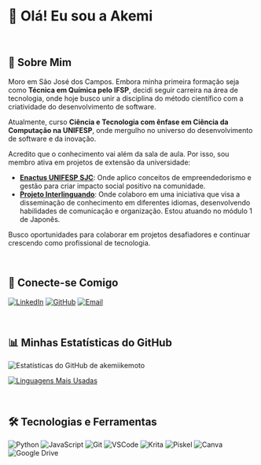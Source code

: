 # 👋 Olá! Eu sou a Akemi

<br>

## 🚀 Sobre Mim

Moro em São José dos Campos. Embora minha primeira formação seja como **Técnica em Química pelo IFSP**, decidi seguir carreira na área de tecnologia, onde hoje busco unir a disciplina do método científico com a criatividade do desenvolvimento de software.

Atualmente, curso **Ciência e Tecnologia com ênfase em Ciência da Computação na UNIFESP**, onde mergulho no universo do desenvolvimento de software e da inovação.

Acredito que o conhecimento vai além da sala de aula. Por isso, sou membro ativa em projetos de extensão da universidade:
-   **[Enactus UNIFESP SJC](https://www.instagram.com/sjcunifespenactus?igsh=OW0yZ2dmZjZtOXNu)**: Onde aplico conceitos de empreendedorismo e gestão para criar impacto social positivo na comunidade.
-   **[Projeto Interlinguando](https://www.instagram.com/projeto.interlinguando/)**: Onde colaboro em uma iniciativa que visa a disseminação de conhecimento em diferentes idiomas, desenvolvendo habilidades de comunicação e organização. Estou atuando no módulo 1 de Japonês.
  
Busco oportunidades para colaborar em projetos desafiadores e continuar crescendo como profissional de tecnologia.

<br>

## 🔗 Conecte-se Comigo

[![LinkedIn](https://img.shields.io/badge/LinkedIn-0077B5?style=for-the-badge&logo=linkedin&logoColor=white)](https://www.linkedin.com/in/leticia-akemi-ikemoto/)
[![GitHub](https://img.shields.io/badge/GitHub-181717?style=for-the-badge&logo=github&logoColor=white)](https://github.com/akemiikemoto)
[![Email](https://img.shields.io/badge/Email-D14836?style=for-the-badge&logo=gmail&logoColor=white)](mailto:leticia.ikemoto@unifesp.br)

<br>

## 📊 Minhas Estatísticas do GitHub

![Estatísticas do GitHub de akemiikemoto](https://github-readme-stats.vercel.app/api?username=akemiikemoto&show_icons=true&theme=dracula&include_all_commits=true&count_private=true)

[![Linguagens Mais Usadas](https://github-readme-stats.vercel.app/api/top-langs/?username=akemiikemoto&layout=compact&langs_count=8&theme=dracula)](https://github.com/anuraghazra/github-readme-stats)

<br>

## 🛠️ Tecnologias e Ferramentas
![Python](https://img.shields.io/badge/Python-3776AB?style=for-the-badge&logo=python&logoColor=white)
![JavaScript](https://img.shields.io/badge/JavaScript-F7DF1E?style=for-the-badge&logo=javascript&logoColor=black)
![Git](https://img.shields.io/badge/Git-F05032?style=for-the-badge&logo=git&logoColor=white)
![VSCode](https://img.shields.io/badge/VSCode-007ACC?style=for-the-badge&logo=visualstudiocode&logoColor=white)
![Krita](https://img.shields.io/badge/Krita-203759?style=for-the-badge&logo=krita&logoColor=white)
![Piskel](https://img.shields.io/badge/Piskel-FFD43A?style=for-the-badge&logo=piskel&logoColor=black)
![Canva](https://img.shields.io/badge/Canva-00C4CC?style=for-the-badge&logo=canva&logoColor=white)
![Google Drive](https://img.shields.io/badge/Google_Drive-4285F4?style=for-the-badge&logo=googledrive&logoColor=white)

